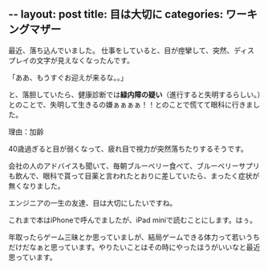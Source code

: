 --
layout: post
title: 目は大切に
categories: ワーキングマザー
--

最近、落ち込んでいました。
仕事をしていると、目が痙攣して、突然、ディスプレイの文字が見えなくなったんです。

「ああ、もうすぐお迎えが来るな。。」

と、落胆していたら、健康診断では**緑内障の疑い**（進行すると失明するらしい。）とのことで、失明して生きるの嫌ぁぁぁぁ！！とのことで慌てて眼科に行きました。

理由：加齢

40歳過ぎると目が弱くなって、疲れ目で視力が突然落ちたりするそうです。

会社の人のアドバイスも聞いて、毎朝ブルーベリー食べて、ブルーベリーサプリも飲んで、眼科で貰って目薬と言われたとおりに差していたら、まったく症状が無くなりました。

エンジニアの一生の友達、目は大切にしたいですね。

これまで本はiPhoneで呼んでましたが、iPad miniで読むことにします。はぅ。

年取ったらゲーム三昧とか思っていましが、結局ゲームできる体力って若いうちだけだなぁと思っています。やりたいことはその時にやったほうがいいなと最近思っています。

